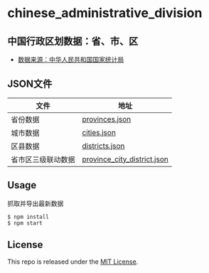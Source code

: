 # chinese_administrative_division
## 中国行政区划数据：省、市、区
* [数据来源：中华人民共和国国家统计局](http://www.stats.gov.cn/tjsj/tjbz/xzqhdm/)

## JSON文件
| 文件               | 地址           |
|--------------------|----------------|
| 省份数据           | [provinces.json](https://github.com/reid3290/chinese_administrative_division/blob/master/dist/provinces.json) |
| 城市数据           | [cities.json](https://github.com/reid3290/chinese_administrative_division/blob/master/dist/cities.json)    |
| 区县数据           | [districts.json](https://github.com/reid3290/chinese_administrative_division/blob/master/dist/districts.json) |
| 省市区三级联动数据 | [province_city_district.json](https://github.com/reid3290/chinese_administrative_division/blob/master/dist/province_city_district.json)              |

## Usage
抓取并导出最新数据
```
$ npm install
$ npm start
```
## License
This repo is released under the [MIT License](http://www.opensource.org/licenses/MIT).


